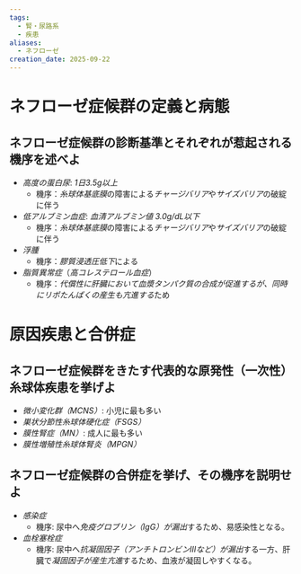 ```yaml
---
tags:
  - 腎・尿路系
  - 疾患
aliases:
  - ネフローゼ
creation_date: 2025-09-22
---
```


# ネフローゼ症候群の定義と病態

## ネフローゼ症候群の診断基準とそれぞれが惹起される機序を述べよ
- *高度の蛋白尿*: *1日3.5g以上*
	- 機序：*糸球体基底膜*の障害による*チャージバリア*や*サイズバリア*の破綻に伴う
- *低アルブミン血症*: *血清アルブミン値 3.0g/dL以下*
	- 機序：*糸球体基底膜*の障害による*チャージバリア*や*サイズバリア*の破綻に伴う
- *浮腫*
	- 機序：*膠質浸透圧低下*による
- *脂質異常症*（*高コレステロール血症*）
	- 機序：*代償性に肝臓において血漿タンパク質の合成が促進するが、同時にリポたんぱくの産生も亢進する*ため
# 原因疾患と合併症

## ネフローゼ症候群をきたす代表的な原発性（一次性）糸球体疾患を挙げよ
- *微小変化群（MCNS）*: 小児に最も多い
- *巣状分節性糸球体硬化症（FSGS）*
- *膜性腎症（MN）*: 成人に最も多い
- *膜性増殖性糸球体腎炎（MPGN）*

## ネフローゼ症候群の合併症を挙げ、その機序を説明せよ
- *感染症*
  - 機序: 尿中へ*免疫グロブリン（IgG）が漏出*するため、易感染性となる。
- *血栓塞栓症*
  - 機序: 尿中へ*抗凝固因子（アンチトロンビンIIIなど）が漏出*する一方、肝臓で*凝固因子が産生亢進*するため、血液が凝固しやすくなる。